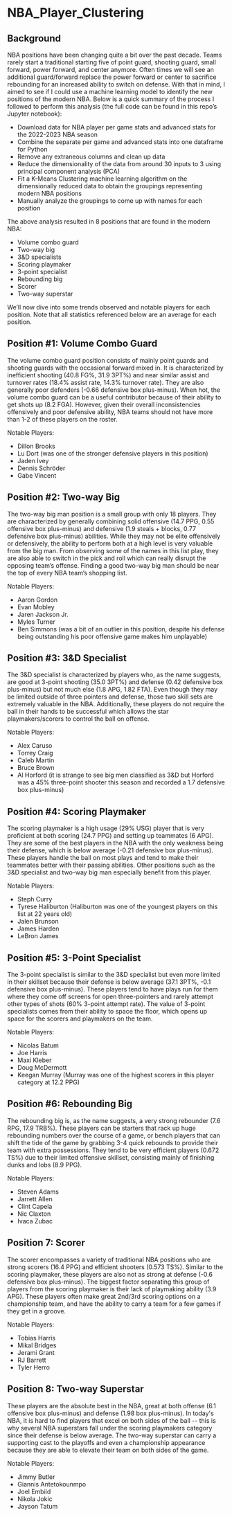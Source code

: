 # NBA_Player_Clustering

## Background
NBA positions have been changing quite a bit over the past decade. Teams rarely start a traditional starting five of point guard, shooting guard, small forward, power forward, and center anymore. Often times we will see an additional guard/forward replace the power forward or center to sacrifice rebounding for an increased ability to switch on defense. With that in mind, I aimed to see if I could use a machine learning model to identify the new positions of the modern NBA. Below is a quick summary of the process I followed to perform this analysis (the full code can be found in this repo’s Jupyter notebook): 
- Download data for NBA player per game stats and advanced stats for the 2022-2023 NBA season
- Combine the separate per game and advanced stats into one dataframe for Python
- Remove any extraneous columns and clean up data
- Reduce the dimensionality of the data from around 30 inputs to 3 using principal component analysis (PCA)
- Fit a K-Means Clustering machine learning algorithm on the dimensionally reduced data to obtain the groupings representing modern NBA     positions
- Manually analyze the groupings to come up with names for each position

The above analysis resulted in 8 positions that are found in the modern NBA:
- Volume combo guard
- Two-way big 
- 3&D specialists
- Scoring playmaker
- 3-point specialist
- Rebounding big 
- Scorer
- Two-way superstar

We’ll now dive into some trends observed and notable players for each position. Note that all statistics referenced below are an average for each position.

## Position #1: Volume Combo Guard
The volume combo guard position consists of mainly point guards and shooting guards with the occasional forward mixed in. It is characterized by inefficient shooting (40.8 FG%, 31.9 3PT%) and near similar assist and turnover rates (18.4% assist rate, 14.3% turnover rate). They are also generally poor defenders (-0.66 defensive box plus-minus). When hot, the volume combo guard can be a useful contributor because of their ability to get shots up (8.2 FGA). However, given their overall inconsistencies offensively and poor defensive ability, NBA teams should not have more than 1-2 of these players on the roster. 

Notable Players:
- Dillon Brooks
- Lu Dort (was one of the stronger defensive players in this position)
- Jaden Ivey
- Dennis Schröder
- Gabe Vincent

## Position #2: Two-way Big
The two-way big man position is a small group with only 18 players. They are characterized by generally combining solid offensive (14.7 PPG, 0.55 offensive box plus-minus) and defensive (1.9 steals + blocks, 0.77 defensive box plus-minus) abilities. While they may not be elite offensively or defensively, the ability to perform both at a high level is very valuable from the big man. From observing some of the names in this list play, they are also able to switch in the pick and roll which can really disrupt the opposing team’s offense. Finding a good two-way big man should be near the top of every NBA team’s shopping list.

Notable Players:
- Aaron Gordon
- Evan Mobley
- Jaren Jackson Jr.
- Myles Turner
- Ben Simmons (was a bit of an outlier in this position, despite his defense being outstanding his poor offensive game makes him            unplayable)

## Position #3: 3&D Specialist
The 3&D specialist is characterized by players who, as the name suggests, are good at 3-point shooting (35.0 3PT%) and defense (0.42 defensive box plus-minus) but not much else (1.8 APG, 1.82 FTA). Even though they may be limited outside of three pointers and defense, those two skill sets are extremely valuable in the NBA. Additionally, these players do not require the ball in their hands to be successful which allows the star playmakers/scorers to control the ball on offense.

Notable Players:
- Alex Caruso
- Torrey Craig
- Caleb Martin
- Bruce Brown
- Al Horford (it is strange to see big men classified as 3&D but Horford was a 45% three-point shooter this season and recorded a 1.7       defensive box plus-minus)

## Position #4: Scoring Playmaker
The scoring playmaker is a high usage (29% USG) player that is very proficient at both scoring (24.7 PPG) and setting up teammates (6 APG). They are some of the best players in the NBA with the only weakness being their defense, which is below average (-0.21 defensive box plus-minus). These players handle the ball on most plays and tend to make their teammates better with their passing abilities. Other positions such as the 3&D specialist and two-way big man especially benefit from this player.

Notable Players:
- Steph Curry
- Tyrese Haliburton (Haliburton was one of the youngest players on this list at 22 years old)
- Jalen Brunson
- James Harden
- LeBron James

## Position #5: 3-Point Specialist
The 3-point specialist is similar to the 3&D specialist but even more limited in their skillset because their defense is below average (37.1 3PT%, -0.1 defensive box plus-minus). These players tend to have plays run for them where they come off screens for open three-pointers and rarely attempt other types of shots (60% 3-point attempt rate). The value of 3-point specialists comes from their ability to space the floor, which opens up space for the scorers and playmakers on the team.

Notable Players:
- Nicolas Batum
- Joe Harris
- Maxi Kleber
- Doug McDermott
- Keegan Murray (Murray was one of the highest scorers in this player category at 12.2 PPG)

## Position #6: Rebounding Big
The rebounding big is, as the name suggests, a very strong rebounder (7.6 RPG, 17.9 TRB%). These players can be starters that rack up huge rebounding numbers over the course of a game, or bench players that can shift the tide of the game by grabbing 3-4 quick rebounds to provide their team with extra possessions. They tend to be very efficient players (0.672 TS%) due to their limited offensive skillset, consisting mainly of finishing dunks and lobs (8.9 PPG). 

Notable Players:
- Steven Adams
- Jarrett Allen
- Clint Capela
- Nic Claxton
- Ivaca Zubac

## Position 7: Scorer
The scorer encompasses a variety of traditional NBA positions who are strong scorers (16.4 PPG) and efficient shooters (0.573 TS%). Similar to the scoring playmaker, these players are also not as strong at defense (-0.6 defensive box plus-minus). The biggest factor separating this group of players from the scoring playmaker is their lack of playmaking ability (3.9 APG). These players often make great 2nd/3rd scoring options on a championship team, and have the ability to carry a team for a few games if they get in a groove.

Notable Players:
- Tobias Harris
- Mikal Bridges
- Jerami Grant
- RJ Barrett
- Tyler Herro

## Position 8: Two-way Superstar
These players are the absolute best in the NBA, great at both offense (6.1 offensive box plus-minus) and defense (1.98 box plus-minus). In today's NBA, it is hard to find players that excel on both sides of the ball -- this is why several NBA superstars fall under the scoring playmakers category since their defense is below average. The two-way superstar can carry a supporting cast to the playoffs and even a championship appearance because they are able to elevate their team on both sides of the game.

Notable Players:
- Jimmy Butler
- Giannis Antetokounmpo
- Joel Embiid
- Nikola Jokic
- Jayson Tatum
